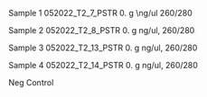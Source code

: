 Sample 1
	052022_T2_7_PSTR
	 0. g
	\ng/ul
	260/280
	  
Sample 2
	052022_T2_8_PSTR
	 0. g
	  ng/ul, 
	260/280
	
Sample 3
	052022_T2_13_PSTR
	 0. g
	  ng/ul, 
	260/280
	
Sample 4
	052022_T2_14_PSTR
	 0. g
	  ng/ul, 
	260/280

Neg Control